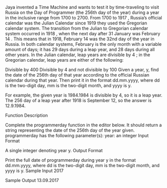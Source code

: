 Jaya invented a Time Machine and wants to test it by time-traveling to visit Russia on the Day of Programmer (the 256th day of the year) during a year in the inclusive range from 1700 to 2700. From 1700 to 1917 , Russia’s official calendar was the Julian Calendar since 1919 they used the Gregorian calendar system. The transition from the Julian to Gregorian calendar system occurred in 1918 , when the next day after 31 January was February 14 . This means that in 1918, February 14 was the 32nd day of the year in Russia. In both calendar systems, February is the only month with a variable amount of days; it has 29 days during a leap year, and 28 days during all other years. In the Julian calendar, leap years are divisible by 4 ; in the Gregorian calendar, leap years are either of the following:

Divisible by 400
Divisible by 4 and not divisible by 100
Given a year, y, find the date of the 256th day of that year according to the official Russian calendar during that year. Then print it in the format dd.mm.yyyy, where dd is the two-digit day, mm is the two-digit month, and yyyy is y.

For example, the given year is 1984.1984 is divisible by 4, so it is a leap year. The 256 day of a leap year after 1918 is September 12, so the answer is 12.9.1984.

Function Description

Complete the programmerday function in the editor below. It should return a string representing the date of the 256th day of the year given.
programmerday has the following parameter(s):
year: an integer
Input Format

A single integer denoting year y.
Output Format

Print the full date of programmerday during year y in the format dd.mm.yyyy, where dd is the two-digit day, mm is the two-digit month, and yyyy is y.
Sample Input
2017

Sample Output
13.09.2017
